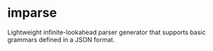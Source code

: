 # imparse

Lightweight infinite-lookahead parser generator that supports basic grammars defined in a JSON format.
